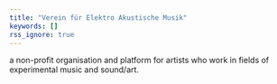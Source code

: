 ```yaml
---
title: "Verein für Elektro Akustische Musik"
keywords: []
rss_ignore: true
---
```

a non-profit organisation and platform for artists who work in fields of experimental music and sound/art.

